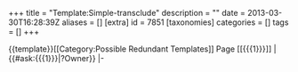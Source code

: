 +++
title = "Template:Simple-transclude"
description = ""
date = 2013-03-30T16:28:39Z
aliases = []
[extra]
id = 7851
[taxonomies]
categories = []
tags = []
+++

<noinclude>{{template}}[[Category:Possible Redundant Templates]]<includeonly>
Page [[{{{1}}}]]
|{{#ask:{{{1}}}|?Owner}}
|-
